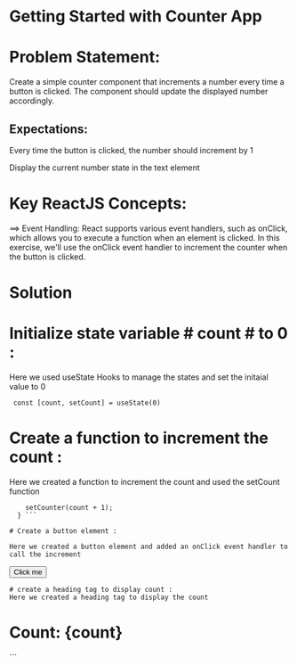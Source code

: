 # Getting Started with Counter App

# Problem Statement:

Create a simple counter component that increments a number every time a button is clicked. The component should update the displayed number accordingly.

## Expectations:

Every time the button is clicked, the number should increment by 1

Display the current number state in the text element

# Key ReactJS Concepts:

==> Event Handling: React supports various event handlers, such as onClick, which allows you to execute a function when an element is clicked. In this exercise, we'll use the onClick event handler to increment the counter when the button is clicked.

# Solution

# Initialize state variable # count # to 0 :

Here we used useState Hooks to manage the states and set the initaial value to 0

```
 const [count, setCount] = useState(0)
```

# Create a function to increment the count :

Here we created a function to increment the count and used the setCount function

````let handleClick=()=>{
    setCounter(count + 1);
  } ```

# Create a button element :

Here we created a button element and added an onClick event handler to call the increment
````
<button onClick={handleClick}>Click me</button>
```
# create a heading tag to display count :
Here we created a heading tag to display the count
```
<h1>Count: {count}</h1>
```
